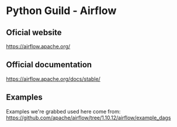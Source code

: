 # Python Guild - Airflow

## Oficial website
https://airflow.apache.org/

## Official documentation
https://airflow.apache.org/docs/stable/

## Examples
Examples we're grabbed used here come from: https://github.com/apache/airflow/tree/1.10.12/airflow/example_dags
